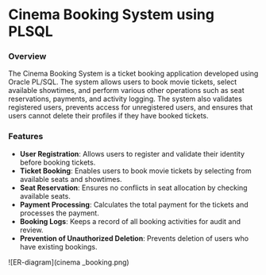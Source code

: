 # Cinema Booking System using PLSQL

### Overview

The Cinema Booking System is a ticket booking application developed using Oracle PL/SQL. The system allows users to book movie tickets, 
select available showtimes, and perform various other operations such as seat reservations, payments, and activity logging. The system also validates
registered users, prevents access for unregistered users, and ensures that users cannot delete their profiles if they have booked tickets.

### Features

- **User Registration**: Allows users to register and validate their identity before booking tickets.
- **Ticket Booking**: Enables users to book movie tickets by selecting from available seats and showtimes.
- **Seat Reservation**: Ensures no conflicts in seat allocation by checking available seats.
- **Payment Processing**: Calculates the total payment for the tickets and processes the payment.
- **Booking Logs**: Keeps a record of all booking activities for audit and review.
- **Prevention of Unauthorized Deletion**: Prevents deletion of users who have existing bookings.


![ER-diagram](cinema _booking.png)
